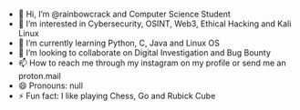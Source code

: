 - 👋 Hi, I’m @rainbowcrack and Computer Science Student
- 👀 I’m interested in Cybersecurity, OSINT, Web3, Ethical Hacking and Kali Linux
- 🌱 I’m currently learning Python, C, Java and Linux OS
- 💞️ I’m looking to collaborate on Digital Investigation and Bug Bounty
- 📫 How to reach me through my instagram on my profile or send me an proton.mail
- 😄 Pronouns: null
- ⚡ Fun fact: I like playing Chess, Go and Rubick Cube

<!---
rainbowcrack/rainbowcrack is a ✨ special ✨ repository because its `README.md` (this file) appears on your GitHub profile.
You can click the Preview link to take a look at your changes.
--->
